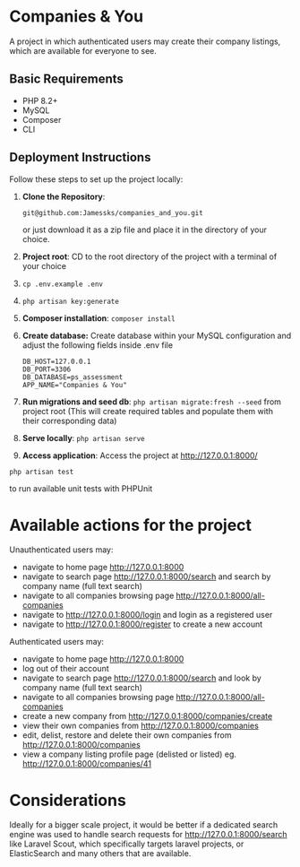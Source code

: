 # Companies & You

A project in which authenticated users may create their company listings, which are available for everyone to see.

## Basic Requirements

-   PHP 8.2+
-   MySQL
-   Composer
-   CLI

## Deployment Instructions

Follow these steps to set up the project locally:

1. **Clone the Repository**:

    ```bash
    git@github.com:Jamessks/companies_and_you.git
    ```

    or just download it as a zip file and place it in the directory of your choice.

2. **Project root**: CD to the root directory of the project with a terminal of your choice

3. `cp .env.example .env `

4. `php artisan key:generate`

5. **Composer installation**: `composer install`

6. **Create database:** Create database within your MySQL configuration and adjust the following fields inside .env file
    ```DB_CONNECTION=mysql
    DB_HOST=127.0.0.1
    DB_PORT=3306
    DB_DATABASE=ps_assessment
    APP_NAME="Companies & You"

    ```
7. **Run migrations and seed db**: `php artisan migrate:fresh --seed` from project root (This will create required tables and populate them with their corresponding data)

8. **Serve locally**: `php artisan serve`

9. **Access application**: Access the project at http://127.0.0.1:8000/

```
php artisan test
```

to run available unit tests with PHPUnit

# **Available actions for the project**

Unauthenticated users may:

-   navigate to home page http://127.0.0.1:8000
-   navigate to search page http://127.0.0.1:8000/search and search by company name (full text search)
-   navigate to all companies browsing page http://127.0.0.1:8000/all-companies
-   navigate to http://127.0.0.1:8000/login and login as a registered user
-   navigate to http://127.0.0.1:8000/register to create a new account

Authenticated users may:

-   navigate to home page http://127.0.0.1:8000
-   log out of their account
-   navigate to search page http://127.0.0.1:8000/search and look by company name (full text search)
-   navigate to all companies browsing page http://127.0.0.1:8000/all-companies
-   create a new company from http://127.0.0.1:8000/companies/create
-   view their own companies from http://127.0.0.1:8000/companies
-   edit, delist, restore and delete their own companies from http://127.0.0.1:8000/companies
-   view a company listing profile page (delisted or listed) eg. http://127.0.0.1:8000/companies/41

# Considerations

Ideally for a bigger scale project, it would be better if a dedicated search engine was used to handle search requests for http://127.0.0.1:8000/search
like Laravel Scout, which specifically targets laravel projects, or ElasticSearch and many others that are available.
